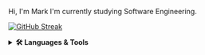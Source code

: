 Hi, I'm Mark
I'm currently studying Software Engineering.

[![GitHub Streak](http://github-readme-streak-stats.herokuapp.com?user=Mark-Randria&theme=tokyonight&hide_border=true&date_format=M%20j%5B%2C%20Y%5D)](https://git.io/streak-stats)

<details>
    <summary><b>🛠️ Languages & Tools</b></summary><br/>
    <img width="10%" src="https://cdn.jsdelivr.net/gh/devicons/devicon/icons/typescript/typescript-original.svg" />
</details>
